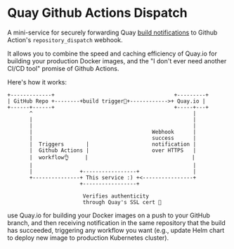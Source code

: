 # Quay Github Actions Dispatch

A mini-service for securely forwarding Quay [build notifications](https://docs.quay.io/guides/notifications.html) to Github Action's  `repository_dispatch` webhook.

It allows you to combine the speed and caching efficiency of Quay.io for building your production Docker images, and the "I don't ever need another CI/CD tool" promise of Github Actions.

Here's how it works:

```
+-------------+                                      +---------+
| GitHub Repo +--------+build trigger👷‍+------------>+ Quay.io |
+------+------+                                      +-----+---+
       ^                                                   |
       |                                                   |
       |                                                   |
       |                                      Webhook      |
       |                                      success      |
       |  Triggers       |                    notification |
       |  Github Actions |                    over HTTPS   |
       |  workflow👌     |                                 |
       |                                                   |
       |               +-----------------+                 |
       +---------------+ This service :) +<----------------+
                       +-----------------+

                        Verifies authenticity
                        through Quay's SSL cert 🔑
```

 use Quay.io for building your Docker images on a push to your GitHub branch, and then receiving notification in the same repository that the build has succeeded, triggering any workflow you want (e.g., update Helm chart to deploy new image to production Kubernetes cluster).
